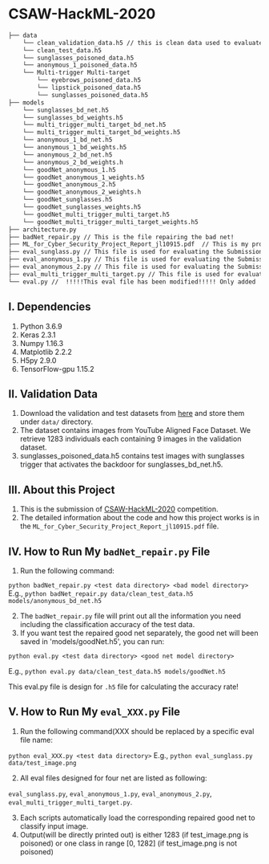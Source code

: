 # CSAW-HackML-2020

```bash
├── data 
    └── clean_validation_data.h5 // this is clean data used to evaluate the BadNet and design the backdoor defense
    └── clean_test_data.h5
    └── sunglasses_poisoned_data.h5
    └── anonymous_1_poisoned_data.h5
    └── Multi-trigger Multi-target
        └── eyebrows_poisoned_data.h5
        └── lipstick_poisoned_data.h5
        └── sunglasses_poisoned_data.h5
├── models
    └── sunglasses_bd_net.h5
    └── sunglasses_bd_weights.h5
    └── multi_trigger_multi_target_bd_net.h5
    └── multi_trigger_multi_target_bd_weights.h5
    └── anonymous_1_bd_net.h5
    └── anonymous_1_bd_weights.h5
    └── anonymous_2_bd_net.h5
    └── anonymous_2_bd_weights.h
    └── goodNet_anonymous_1.h5
    └── goodNet_anonymous_1_weights.h5
    └── goodNet_anonymous_2.h5
    └── goodNet_anonymous_2_weights.h
    └── goodNet_sunglasses.h5
    └── goodNet_sunglasses_weights.h5
    └── goodNet_multi_trigger_multi_target.h5
    └── goodNet_multi_trigger_multi_target_weights.h5
├── architecture.py
├── badNet_repair.py // This is the file repairing the bad net!
├── ML_for_Cyber_Security_Project_Report_jl10915.pdf  // This is my project report!
├── eval_sunglass.py // This file is used for evaluating the Submissions
├── eval_anonymous_1.py // This file is used for evaluating the Submissions
├── eval_anonymous_2.py // This file is used for evaluating the Submissions
├── eval_multi_trigger_multi_target.py // This file is used for evaluating the Submissions
└── eval.py //  !!!!!This eval file has been modified!!!!! Only added 'import tensorflow as tf' 

```

## I. Dependencies
   1. Python 3.6.9
   2. Keras 2.3.1
   3. Numpy 1.16.3
   4. Matplotlib 2.2.2
   5. H5py 2.9.0
   6. TensorFlow-gpu 1.15.2
   
## II. Validation Data
   1. Download the validation and test datasets from [here](https://drive.google.com/drive/folders/13o2ybRJ1BkGUvfmQEeZqDo1kskyFywab?usp=sharing) and store them under `data/` directory.
   2. The dataset contains images from YouTube Aligned Face Dataset. We retrieve 1283 individuals each containing 9 images in the validation dataset.
   3. sunglasses_poisoned_data.h5 contains test images with sunglasses trigger that activates the backdoor for sunglasses_bd_net.h5.

## III. About this Project
   1. This is the submission of [CSAW-HackML-2020](https://github.com/csaw-hackml/CSAW-HackML-2020) competition.
   2. The detailed information about the code and how this project works is in the `ML_for_Cyber_Security_Project_Report_jl10915.pdf` file.

## IV. How to Run My `badNet_repair.py` File
   1. Run the following command:
   
   `python badNet_repair.py <test data directory> <bad model directory>`
    E.g., `python badNet_repair.py data/clean_test_data.h5 models/anonymous_bd_net.h5`
    
   2. The `badNet_repair.py` file will print out all the information you need including the classification accuracy of the test data.
   3. If you want test the repaired good net separately, the good net will been saved in 'models/goodNet.h5', you can run:
   
   `python eval.py <test data directory> <good net model directory>`
   
   E.g., `python eval.py data/clean_test_data.h5 models/goodNet.h5`
    
   This eval.py file is design for `.h5` file for calculating the accuracy rate!
    
## V. How to Run My `eval_XXX.py` File
   1. Run the following command(XXX should be replaced by a specific eval file name:
   
   `python eval_XXX.py <test data directory>` 
   E.g., `python eval_sunglass.py data/test_image.png`
   
   2. All eval files designed for four net are listed as following:
   
   `eval_sunglass.py`, `eval_anonymous_1.py`, `eval_anonymous_2.py`, `eval_multi_trigger_multi_target.py`.
   
   3. Each scripts automatically load the corresponding repaired good net to classify input image.
   4. Output(will be directly printed out) is either 1283 (if test_image.png is poisoned) or one class in range [0, 1282] (if test_image.png is not poisoned) 
   
   
   
   
   